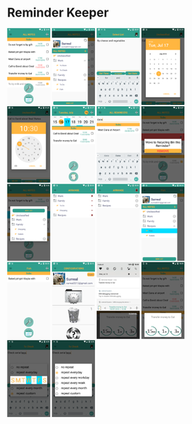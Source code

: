 # Reminder Keeper
<div>
<img src="https://github.com/surreal/reminder_keeper/blob/master/images/screenshot_1.png" width="100" title="screenshot 1">
<img src="https://github.com/surreal/reminder_keeper/blob/master/images/screenshot_2.png" width="100" title="screenshot 2">
<img src="https://github.com/surreal/reminder_keeper/blob/master/images/screenshot_3.png" width="100" title="screenshot 3">
<img src="https://github.com/surreal/reminder_keeper/blob/master/images/screenshot_4.png" width="100" title="screenshot 4">
<img src="https://github.com/surreal/reminder_keeper/blob/master/images/screenshot_5.png" width="100" title="screenshot 5">
<img src="https://github.com/surreal/reminder_keeper/blob/master/images/screenshot_6.png" width="100" title="screenshot 6">
<img src="https://github.com/surreal/reminder_keeper/blob/master/images/screenshot_7.png" width="100" title="screenshot 7">
<img src="https://github.com/surreal/reminder_keeper/blob/master/images/screenshot_8.png" width="100" title="screenshot 8">
<img src="https://github.com/surreal/reminder_keeper/blob/master/images/screenshot_9.png" width="100" title="screenshot 9">
<img src="https://github.com/surreal/reminder_keeper/blob/master/images/screenshot_10.png" width="100" title="screenshot 10">
<img src="https://github.com/surreal/reminder_keeper/blob/master/images/screenshot_11.png" width="100" title="screenshot 11">
<img src="https://github.com/surreal/reminder_keeper/blob/master/images/screenshot_12.png" width="100" title="screenshot 12">
<img src="https://github.com/surreal/reminder_keeper/blob/master/images/screenshot_13.png" width="100" title="screenshot 13">
<img src="https://github.com/surreal/reminder_keeper/blob/master/images/screenshot_14.png" width="100" title="screenshot 14">
<img src="https://github.com/surreal/reminder_keeper/blob/master/images/screenshot_15.png" width="100" title="screenshot 15">
<img src="https://github.com/surreal/reminder_keeper/blob/master/images/screenshot_16.png" width="100" title="screenshot 16">
<img src="https://github.com/surreal/reminder_keeper/blob/master/images/screenshot_17.png" width="100" title="screenshot 17">
<img src="https://github.com/surreal/reminder_keeper/blob/master/images/screenshot_18.png" width="100" title="screenshot 18">
</div>
